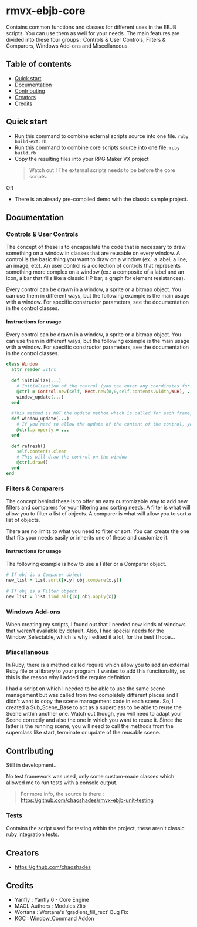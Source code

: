 # rmvx-ebjb-core

Contains common functions and classes for different uses in the EBJB scripts. You can use them as well for your needs. The main features are divided into these four groups : Controls & User Controls, Filters & Comparers, Windows Add-ons and Miscellaneous.

## Table of contents

- [Quick start](#quick-start)
- [Documentation](#documentation)
- [Contributing](#contributing)
- [Creators](#creators)
- [Credits](#credits)

## Quick start

- Run this command to combine external scripts source into one file. `ruby build-ext.rb`
- Run this command to combine core scripts source into one file. `ruby build.rb`
- Copy the resulting files into your RPG Maker VX project 
  > Watch out ! The external scripts needs to be before the core scripts.

OR

- There is an already pre-compiled demo with the classic sample project.

## Documentation

### Controls & User Controls
The concept of these is to encapsulate the code that is necessary to draw something on a window in classes that are reusable on every window. A control is the basic thing you want to draw on a window (ex.: a label, a line, an image, etc). An user control is a collection of controls that represents something more complex on a window (ex.: a composite of a label and an icon, a bar that fills like a classic HP bar, a graph for element resistances).

Every control can be drawn in a window, a sprite or a bitmap object. You can use them in different ways, but the following example is the main usage with a window. For specific constructor parameters, see the documentation in the control classes.

#### Instructions for usage
Every control can be drawn in a window, a sprite or a bitmap object. You can use them in different ways, but the following example is the main usage with a window. For specific constructor parameters, see the documentation in the control classes.

```ruby
class Window
  attr_reader :ctrl
     
  def initialize(...)
    # Initialization of the control (you can enter any coordinates for the Rect)
    @ctrl = Control.new(self, Rect.new(0,0,self.contents.width,WLH), ...)
    window_update(...)
  end
 
  #This method is NOT the update method which is called for each frame, this is a custom method to update the window contents
  def window_update(...)
    # If you need to allow the update of the content of the control, you call the window_update method with the new values)
    @ctrl.property = ...
  end
 
  def refresh()
    self.contents.clear
    # This will draw the control on the window
    @ctrl.draw()
  end
end
```

### Filters & Comparers
The concept behind these is to offer an easy customizable way to add new filters and comparers for your filtering and sorting needs. A filter is what will allow you to filter a list of objects. A comparer is what will allow you to sort a list of objects.

There are no limits to what you need to filter or sort. You can create the one that fits your needs easily or inherits one of these and customize it. 

#### Instructions for usage
The following example is how to use a Filter or a Comparer object.

```ruby
# If obj is a Comparer object
new_list = list.sort{|x,y| obj.compare(x,y)}
 
# If obj is a Filter object
new_list = list.find_all{|x| obj.apply(x)}
```

### Windows Add-ons
When creating my scripts, I found out that I needed new kinds of windows that weren't available by default. Also, I had special needs for the Window_Selectable, which is why I edited it a lot, for the best I hope...

### Miscellaneous
In Ruby, there is a method called require which allow you to add an external Ruby file or a library to your program. I wanted to add this functionality, so this is the reason why I added the require definition.

I had a script on which I needed to be able to use the same scene management but was called from two completely different places and I didn't want to copy the scene management code in each scene. So, I created a Sub_Scene_Base to act as a superclass to be able to reuse the Scene within another one. Watch out though, you will need to adapt your Scene correctly and also the one in which you want to reuse it. Since the latter is the running scene, you will need to call the methods from the superclass like start, terminate or update of the reusable scene.

## Contributing

Still in development...

No test framework was used, only some custom-made classes which allowed me to run tests with a console output.
> For more info, the source is there : https://github.com/chaoshades/rmvx-ebjb-unit-testing

### Tests

Contains the script used for testing within the project, these aren't classic ruby integration tests.

## Creators

- <https://github.com/chaoshades>

## Credits 

- Yanfly : Yanfly 6 - Core Engine
- MACL Authors : Modules.Zlib
- Wortana : Wortana's 'gradient_fill_rect' Bug Fix
- KGC : Window_Command Addon

